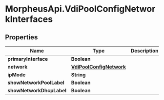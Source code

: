 # MorpheusApi.VdiPoolConfigNetworkInterfaces

## Properties

Name | Type | Description | Notes
------------ | ------------- | ------------- | -------------
**primaryInterface** | **Boolean** |  | [optional] 
**network** | [**VdiPoolConfigNetwork**](VdiPoolConfigNetwork.md) |  | [optional] 
**ipMode** | **String** |  | [optional] 
**showNetworkPoolLabel** | **Boolean** |  | [optional] 
**showNetworkDhcpLabel** | **Boolean** |  | [optional] 


